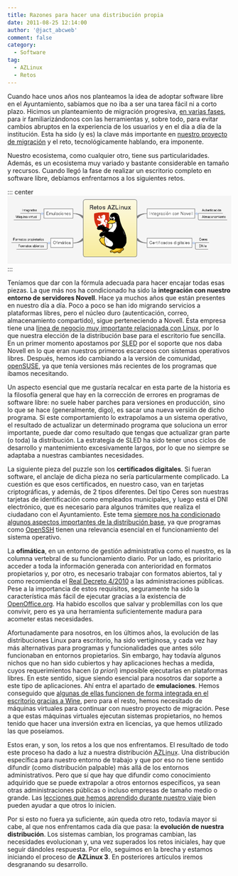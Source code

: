 ```yaml
---
title: Razones para hacer una distribución propia
date: 2011-08-25 12:14:00
author: '@jact_abcweb'
comment: false
category:
  - Software
tag:
  - AZLinux
  - Retos
---
```


Cuando hace unos años nos planteamos la idea de adoptar software libre en el Ayuntamiento, sabíamos que no iba a ser una tarea fácil ni a corto plazo. Hicimos un planteamiento de migración progresiva, [en varias fases](2010-05-19-ponencia-gnome-marketing-hackfest), para ir familiarizándonos con las herramientas y, sobre todo, para evitar cambios abruptos en la experiencia de los usuarios y en el día a día de la institución. Esta ha sido (y es) la clave más importante en [nuestro proyecto de migración](2011-04-07-ii-jornadas-tecnologias-libres) y el reto, tecnológicamente hablando, era imponente.

<!-- more -->

Nuestro ecosistema, como cualquier otro, tiene sus particularidades. Además, es un ecosistema muy variado y bastante considerable en tamaño y recursos. Cuando llegó la fase de realizar un escritorio completo en software libre, debíamos enfrentarnos a los siguientes retos.

::: center
![Retos de AZLinux](/img/azlinux_retos.png 'Retos de AZLinux')
:::

Teníamos que dar con la fórmula adecuada para hacer encajar todas esas piezas. La que más nos ha condicionado ha sido la **integración con nuestro entorno de servidores Novell**. Hace ya muchos años que están presentes en nuestro día a día. Poco a poco se han ido migrando servicios a plataformas libres, pero el núcleo duro (autenticación, correo, almacenamiento compartido), sigue perteneciendo a Novell. Esta empresa tiene una [línea de negocio muy importante relacionada con Linux](https://www.suse.com/products/desktop/), por lo que nuestra elección de la distribución base para el escritorio fue sencilla. En un primer momento apostamos por <acronym title="SuSE Linux Enterprise Desktop">SLED</acronym> por el soporte que nos daba Novell en lo que eran nuestros primeros escarceos con sistemas operativos libres. Después, hemos ido cambiando a la versión de comunidad, [openSUSE](http://www.opensuse.org/), ya que tenía versiones más recientes de los programas que íbamos necesitando.

Un aspecto esencial que me gustaría recalcar en esta parte de la historia es la filosofía general que hay en la corrección de errores en programas de software libre: no suele haber parches para versiones en producción, sino lo que se hace (generalmente, digo), es sacar una nueva versión de dicho programa. Si este comportamiento lo extrapolamos a un sistema operativo, el resultado de actualizar un determinado programa que soluciona un error importante, puede dar como resultado que tengas que actualizar gran parte (o toda) la distribución. La estrategia de SLED ha sido tener unos ciclos de desarrollo y mantenimiento excesivamente largos, por lo que no siempre se adaptaba a nuestras cambiantes necesidades.

La siguiente pieza del puzzle son los **certificados digitales**. Si fueran software, el anclaje de dicha pieza no sería particularmente complicado. La cuestión es que esos certificados, en nuestro caso, van en tarjetas criptográficas, y además, de 2 tipos diferentes. Del tipo Ceres son nuestras tarjetas de identificación como empleados municipales, y luego está el DNI electrónico, que es necesario para algunos trámites que realiza el ciudadano con el Ayuntamiento. Este tema [siempre nos ha condicionado algunos aspectos importantes de la distribución base](2011-06-02-conclusiones-opendnie-hackfest), ya que programas como [OpenSSH](http://es.wikipedia.org/wiki/OpenSSH) tienen una relevancia esencial en el funcionamiento del sistema operativo.

La **ofimática**, en un entorno de gestión administrativa como el nuestro, es la columna vertebral de su funcionamiento diario. Por un lado, es prioritario acceder a toda la información generada con anterioridad en formatos propietarios y, por otro, es necesario trabajar con formatos abiertos, tal y como recomienda el [Real Decreto 4/2010](http://www.boe.es/boe/dias/2010/01/29/pdfs/BOE-A-2010-1331.pdf) a las administraciones públicas. Pese a la importancia de estos requisitos, seguramente ha sido la característica más fácil de ejecutar gracias a la existencia de [OpenOffice.org](http://www.openoffice.org/). Ha habido escollos que salvar y problemillas con los que convivir, pero es ya una herramienta suficientemente madura para acometer estas necesidades.

Afortunadamente para nosotros, en los últimos años, la evolución de las distribuciones Linux para escritorio, ha sido vertiginosa, y cada vez hay más alternativas para programas y funcionalidades que antes sólo funcionaban en entornos propietarios. Sin embargo, hay todavía algunos nichos que no han sido cubiertos y hay aplicaciones hechas a medida, cuyos requerimientos hacen (_a priori_) imposible ejecutarlas en plataformas libres. En este sentido, sigue siendo esencial para nosotros dar soporte a este tipo de aplicaciones. Ahí entra el apartado de **emulaciones**. Hemos conseguido que [algunas de ellas funcionen de forma integrada en el escritorio gracias a Wine](2009-09-24-como-usamos-wine), pero para el resto, hemos necesitado de máquinas virtuales para continuar con nuestro proyecto de migración. Pese a que estas máquinas virtuales ejecutan sistemas propietarios, no hemos tenido que hacer una inversión extra en licencias, ya que hemos utilizado las que poseíamos.

Estos eran, y son, los retos a los que nos enfrentamos. El resultado de todo este proceso ha dado a luz a nuestra distribución <acronym title="Ayuntamiento de Zaragoza Linux">AZLinux</acronym>. Una distribución específica para nuestro entorno de trabajo y que por eso no tiene sentido difundir (como distribución palpable) más allá de los entornos administrativos. Pero que sí que hay que difundir como conocimiento adquirido que se puede extrapolar a otros entornos específicos, ya sean otras administraciones públicas o incluso empresas de tamaño medio o grande. Las [lecciones que hemos aprendido durante nuestro viaje](2011-02-21-liberamos-migracion-escritorio) bien pueden ayudar a que otros lo inicien.

Por si esto no fuera ya suficiente, aún queda otro reto, todavía mayor si cabe, al que nos enfrentamos cada día que pasa: la **evolución de nuestra distribución**. Los sistemas cambian, los programas cambian, las necesidades evolucionan y, una vez superados los retos iniciales, hay que seguir dándoles respuesta. Por ello, seguimos en la brecha y estamos iniciando el proceso de **AZLinux 3**. En posteriores artículos iremos desgranando su desarrollo.
